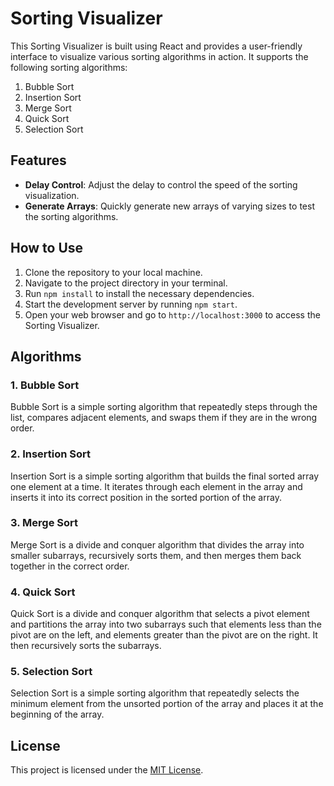 # Sorting Visualizer

This Sorting Visualizer is built using React and provides a user-friendly interface to visualize various sorting algorithms in action. It supports the following sorting algorithms:

1. Bubble Sort
2. Insertion Sort
3. Merge Sort
4. Quick Sort
5. Selection Sort

## Features

- **Delay Control**: Adjust the delay to control the speed of the sorting visualization.
- **Generate Arrays**: Quickly generate new arrays of varying sizes to test the sorting algorithms.

## How to Use

1. Clone the repository to your local machine.
2. Navigate to the project directory in your terminal.
3. Run `npm install` to install the necessary dependencies.
4. Start the development server by running `npm start`.
5. Open your web browser and go to `http://localhost:3000` to access the Sorting Visualizer.

## Algorithms

### 1. Bubble Sort
Bubble Sort is a simple sorting algorithm that repeatedly steps through the list, compares adjacent elements, and swaps them if they are in the wrong order.

### 2. Insertion Sort
Insertion Sort is a simple sorting algorithm that builds the final sorted array one element at a time. It iterates through each element in the array and inserts it into its correct position in the sorted portion of the array.

### 3. Merge Sort
Merge Sort is a divide and conquer algorithm that divides the array into smaller subarrays, recursively sorts them, and then merges them back together in the correct order.

### 4. Quick Sort
Quick Sort is a divide and conquer algorithm that selects a pivot element and partitions the array into two subarrays such that elements less than the pivot are on the left, and elements greater than the pivot are on the right. It then recursively sorts the subarrays.

### 5. Selection Sort
Selection Sort is a simple sorting algorithm that repeatedly selects the minimum element from the unsorted portion of the array and places it at the beginning of the array.

## License

This project is licensed under the [MIT License](LICENSE).